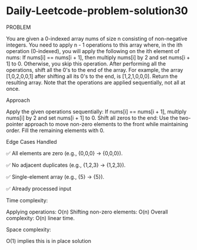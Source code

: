 # Daily-Leetcode-problem-solution30
PROBLEM

You are given a 0-indexed array nums of size n consisting of non-negative integers. You need to apply n - 1 operations to this array where, in the ith operation (0-indexed), you will apply the following on the ith element of nums: If nums[i] == nums[i + 1], then multiply nums[i] by 2 and set nums[i + 1] to 0. Otherwise, you skip this operation. After performing all the operations, shift all the 0's to the end of the array. For example, the array [1,0,2,0,0,1] after shifting all its 0's to the end, is [1,2,1,0,0,0]. Return the resulting array. Note that the operations are applied sequentially, not all at once.

Approach

Apply the given operations sequentially: If nums[i] == nums[i + 1], multiply nums[i] by 2 and set nums[i + 1] to 0. Shift all zeros to the end: Use the two-pointer approach to move non-zero elements to the front while maintaining order. Fill the remaining elements with 0.

Edge Cases Handled

✅ All elements are zero (e.g., {0,0,0} → {0,0,0}).

✅ No adjacent duplicates (e.g., {1,2,3} → {1,2,3}).

✅ Single-element array (e.g., {5} → {5}).

✅ Already processed input

Time complexity:

Applying operations: O(n) Shifting non-zero elements: O(n) Overall complexity: O(n) linear time.

Space complexity:

O(1) implies this is in place solution
